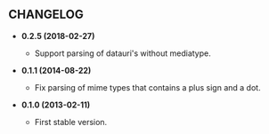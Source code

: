 CHANGELOG
---------

- **0.2.5 (2018-02-27)**

    - Support parsing of datauri's without mediatype.

- **0.1.1 (2014-08-22)**

    - Fix parsing of mime types that contains a plus sign and a dot.

- **0.1.0 (2013-02-11)**

    - First stable version.
